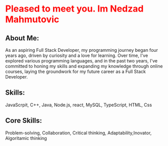 
 <h1 style="color: red;">Pleased to meet you. Im Nedzad Mahmutovic </h1>

<h2>About Me:</h2>
<p>As an aspiring Full Stack Developer, my programming journey began four years ago, driven by curiosity and a love for learning. Over time, I've explored various programming languages, and in the past two years, I've committed to honing my skills and expanding my knowledge through online courses, laying the groundwork for my future career as a Full Stack Developer.</p>
<h2>Skills:</h2>
<p>JavaScrpit, C++, Java, Node.js, react, MySQL, TypeScript, HTML, Css</p>
<h2>Core Skills: </h2>
<p>Problem-solving, Collaboration, Critical thinking, Adaptability,Inovator, Algoritamic thinking</p>
